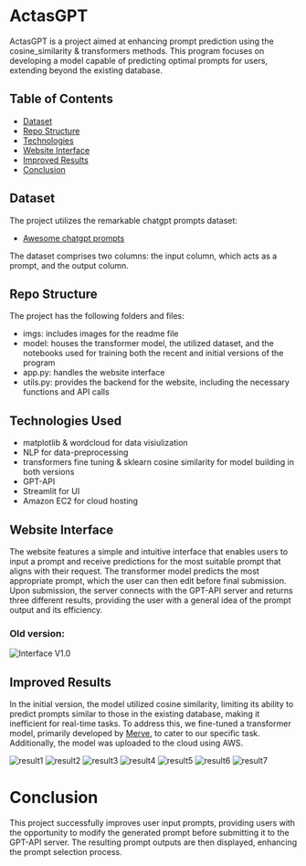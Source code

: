 # ActasGPT
 
ActasGPT is a project aimed at enhancing prompt prediction using the cosine_similarity & transformers methods. This program focuses on developing a model capable of predicting optimal prompts for users, extending beyond the existing database.

## Table of Contents
* [Dataset](#Dataset)
* [Repo Structure](#Repo-Structure)
* [Technologies](#Technologies-Used)
* [Website Interface](#Website-Interface)
* [Improved Results](#Improved-Results)
* [Conclusion](#Conclusion)

## Dataset
The project utilizes the remarkable chatgpt prompts dataset:

* [Awesome chatgpt prompts](https://huggingface.co/datasets/fka/awesome-chatgpt-prompts)

The dataset comprises two columns: the input column, which acts as a prompt, and the output column.

## Repo Structure
The project has the following folders and files:

- imgs: includes images for the readme file
- model: houses the transformer model, the utilized dataset, and the notebooks used for training both the recent and initial versions of the program
- app.py: handles the website interface
- utils.py: provides the backend for the website, including the necessary functions and API calls


## Technologies Used
* matplotlib & wordcloud for data visiulization
* NLP for data-preprocessing
* transformers fine tuning & sklearn cosine similarity for model building in both versions
* GPT-API
* Streamlit for UI
* Amazon EC2 for cloud hosting

## Website Interface
The website features a simple and intuitive interface that enables users to input a prompt and receive predictions for the most suitable prompt that aligns with their request. The transformer model predicts the most appropriate prompt, which the user can then edit before final submission. Upon submission, the server connects with the GPT-API server and returns three different results, providing the user with a general idea of the prompt output and its efficiency.

### Old version:
![Interface V1.0](imgs/readme1.JPG)


## Improved Results
In the initial version, the model utilized cosine similarity, limiting its ability to predict prompts similar to those in the existing database, making it inefficient for real-time tasks. To address this, we fine-tuned a transformer model, primarily developed by [Merve](https://github.com/merveenoyan), to cater to our specific task. Additionally, the model was uploaded to the cloud using AWS.

![result1](imgs/readme2.JPG)
![result2](imgs/readme2.1.JPG)
![result3](imgs/readme2.2.JPG)
![result4](imgs/readme2.3.JPG)
![result5](imgs/readme2.4.JPG)
![result6](imgs/readme2.5.JPG)
![result7](imgs/readme2.6.JPG)



# Conclusion
This project successfully improves user input prompts, providing users with the opportunity to modify the generated prompt before submitting it to the GPT-API server. The resulting prompt outputs are then displayed, enhancing the prompt selection process.


